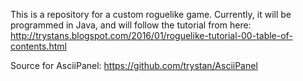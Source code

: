 This is a repository for a custom roguelike game.
Currently, it will be programmed in Java, and will follow the tutorial from
here: http://trystans.blogspot.com/2016/01/roguelike-tutorial-00-table-of-contents.html

Source for AsciiPanel: https://github.com/trystan/AsciiPanel
